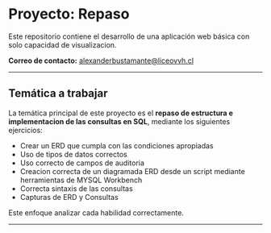 # Proyecto: Repaso 

Este repositorio contiene el desarrollo de una aplicación web básica con solo capacidad de visualizacion.

**Correo de contacto:** alexanderbustamante@liceovvh.cl

---

## Temática a trabajar

La temática principal de este proyecto es el **repaso de estructura e implementacion de las consultas en SQL**, mediante los siguientes ejercicios:

- Crear un ERD que cumpla con las condiciones apropiadas
- Uso de tipos de datos correctos
- Uso correcto de campos de auditoria
- Creacion correcta de un diagramada ERD desde un script mediante herramientas de MYSQL Workbench
- Correcta sintaxis de las consultas
- Capturas de ERD y Consultas 

Este enfoque analizar cada habilidad correctamente.

---